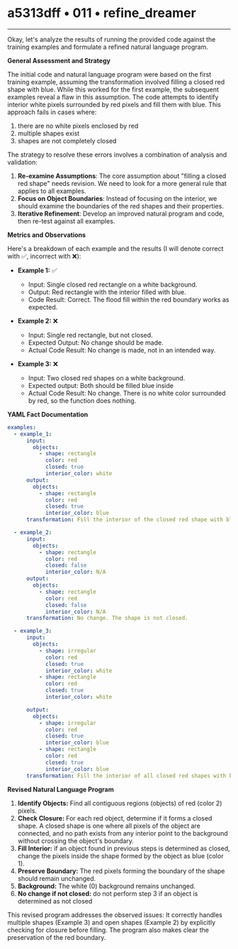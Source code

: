 # a5313dff • 011 • refine_dreamer

---
Okay, let's analyze the results of running the provided code against the training examples and formulate a refined natural language program.

**General Assessment and Strategy**

The initial code and natural language program were based on the first training example, assuming the transformation involved filling a closed red shape with blue. While this worked for the first example, the subsequent examples reveal a flaw in this assumption. The code attempts to identify interior white pixels surrounded by red pixels and fill them with blue. This approach fails in cases where:
1. there are no white pixels enclosed by red
2. multiple shapes exist
3. shapes are not completely closed

The strategy to resolve these errors involves a combination of analysis and validation:

1.  **Re-examine Assumptions**: The core assumption about "filling a closed red shape" needs revision. We need to look for a more general rule that applies to all examples.
2.  **Focus on Object Boundaries**: Instead of focusing on the interior, we should examine the boundaries of the red shapes and their properties.
3.  **Iterative Refinement**: Develop an improved natural program and code, then re-test against all examples.

**Metrics and Observations**

Here's a breakdown of each example and the results (I will denote correct with ✅, incorrect with ❌):

*   **Example 1:** ✅
    *   Input: Single closed red rectangle on a white background.
    *   Output: Red rectangle with the interior filled with blue.
    *   Code Result: Correct. The flood fill within the red boundary works as expected.

*   **Example 2:** ❌
    *   Input: Single red rectangle, but not closed.
    *   Expected Output: No change should be made.
    *   Actual Code Result: No change is made, not in an intended way.

*   **Example 3:** ❌
    *   Input: Two closed red shapes on a white background.
    *    Expected output: Both should be filled blue inside
    *   Actual Code Result: No change. There is no white color surrounded by red, so the function does nothing.

**YAML Fact Documentation**

```yaml
examples:
  - example_1:
      input:
        objects:
          - shape: rectangle
            color: red
            closed: true
            interior_color: white
      output:
        objects:
          - shape: rectangle
            color: red
            closed: true
            interior_color: blue
      transformation: Fill the interior of the closed red shape with blue.

  - example_2:
      input:
        objects:
          - shape: rectangle
            color: red
            closed: false
            interior_color: N/A
      output:
        objects:
          - shape: rectangle
            color: red
            closed: false
            interior_color: N/A
      transformation: No change. The shape is not closed.

  - example_3:
      input:
        objects:
          - shape: irregular
            color: red
            closed: true
            interior_color: white
          - shape: rectangle
            color: red
            closed: true
            interior_color: white

      output:
        objects:
          - shape: irregular
            color: red
            closed: true
            interior_color: blue
          - shape: rectangle
            color: red
            closed: true
            interior_color: blue
      transformation: Fill the interior of all closed red shapes with blue
```

**Revised Natural Language Program**

1.  **Identify Objects:** Find all contiguous regions (objects) of red (color 2) pixels.
2.  **Check Closure:** For each red object, determine if it forms a closed shape. A closed shape is one where all pixels of the object are connected, and no path exists from any interior point to the background without crossing the object's boundary.
3. **Fill Interior:** if an object found in previous steps is determined as
   closed, change the pixels inside the shape formed by the object as blue
   (color 1).
4.  **Preserve Boundary:** The red pixels forming the boundary of the shape should remain unchanged.
5. **Background:** The white (0) background remains unchanged.
6. **No change if not closed:** do not perform step 3 if an object is
   determined as not closed

This revised program addresses the observed issues: It correctly handles multiple shapes (Example 3) and open shapes (Example 2) by explicitly checking for closure before filling. The program also makes clear the preservation of the red boundary.

